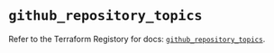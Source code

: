 # `github_repository_topics`

Refer to the Terraform Registory for docs: [`github_repository_topics`](https://registry.terraform.io/providers/integrations/github/5.35.0/docs/resources/repository_topics).

